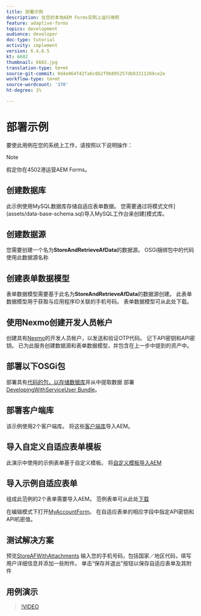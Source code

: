 ```yaml
---
title: 部署示例
description: 在您的本地AEM Forms实例上运行用例
feature: adaptive-forms
topics: development
audience: developer
doc-type: tutorial
activity: implement
version: 6.4,6.5
kt: 6602
thumbnail: 6602.jpg
translation-type: tm+mt
source-git-commit: 9d4e864f42fa6c0b2f9b895257db03311269ce2e
workflow-type: tm+mt
source-wordcount: '370'
ht-degree: 1%

---
```




# 部署示例

要使此用例在您的系统上工作，请按照以下说明操作：

>[!NOTE]
>假定你在4502港运营AEM Forms。


## 创建数据库

此示例使用MySQL数据库存储自适应表单数据。 您需要通过将模式文件](assets/data-base-schema.sql)导入MySQL工作台来创建[模式库。

## 创建数据源

您需要创建一个名为&#x200B;**StoreAndRetrieveAfData**&#x200B;的数据源。 OSGi捆绑包中的代码使用此数据源名称

## 创建表单数据模型

表单数据模型需要基于此名为&#x200B;**StoreAndRetrieveAfData**&#x200B;的数据源创建。 此表单数据模型用于获取与应用程序ID关联的手机号码。 表单数据模型可从此处下载。[](assets/2-Factor-Authentication-DataSource-and-FDM.zip)

## 使用Nexmo创建开发人员帐户

创建具有[Nexmo](https://dashboard.nexmo.com/)的开发人员帐户，以发送和验证OTP代码。 记下API密钥和API密钥。 已为此服务创建数据源和表单数据模型，并包含在上一步中提到的资产中。

## 部署以下OSGi包

部署具有[代码的包，以存储数据库](assets/FetchPartiallyCompletedForm.PartiallyCompletedForm.core-1.0-SNAPSHOT.jar)并从中提取数据
部署[DevelopingWithServiceUser Bundle](https://docs.adobe.com/content/help/en/experience-manager-learn/forms/assets/common-osgi-bundles/DevelopingWithServiceUser.jar)。

## 部署客户端库

该示例使用2个客户端库。 将这些[客户端库](assets/client-libraries.zip)导入AEM。

## 导入自定义自适应表单模板

此演示中使用的示例表单基于自定义模板。 将[自定义模板导入AEM](assets/custom-template-with-page-component.zip)

## 导入示例自适应表单

组成此范例的2个表单需要导入AEM。 范例表单可从此处[下载](assets/sample-forms.zip)

在编辑模式下打开[MyAccountForm](http://localhost:4502/editor.html/content/forms/af/myaccountform.html)。 在自适应表单的相应字段中指定API密钥和API机密值。

## 测试解决方案

预览[StoreAFWithAttachments](http://localhost:4502/content/dam/formsanddocuments/storeafwithattachments/jcr:content?wcmmode=disabled)
输入您的手机号码，包括国家／地区代码，填写用户详细信息并添加一些附件。 单击“保存并退出”按钮以保存自适应表单及其附件


## 用例演示

>[!VIDEO](https://video.tv.adobe.com/v/327122?quality=9&learn=on)

